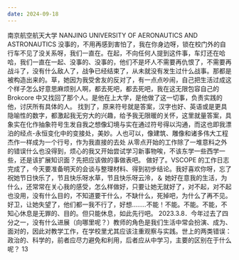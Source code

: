 ```yaml
---
date: 2024-09-18
---
```


南京航空航天大学
NANJING UNIVERSITY OF AERONAUTICS AND ASTRONAUTICS
没事的，不用再感到害怕了，我在你身边呀，锁在校门外的自行车不见了没关系呀，我们一直在。在起，不向任何人提到这件事，车灯还在哈哈，我们一直在一起、没事的、没事的，他们不是坏人不需要再仇恨了，不需要再战斗了，没有什么敌人了，战争已经结束了，从未就没有发生过什么战事。那都是被构造出来的。草，她因为我受舍友的反对了，有一点点吵闹，自己把生活过成这个样子怎么好意思麻烦别人啊，都去死吧，都去死吧，我在这无限包容自己的 Brokcore 中又找回了那个人。是他在上大学，是他做了这一切事，负责实践的他，讨厌所有具体的人。
找到了，原来符号就是答案，汉字也好、英语或是更具隐喻性的数字，都激起我无穷大的兴趣，给予我无限暖的关怀，这里就量答案，具象实在化作抽象符号生发自我之想像幻境与实在通过符号得以沟通，而这也即我漂泊的经点-永恒变化中的变接处，美妙。人也可以，像建筑、雕像和诸多伟大工程杰作一样成为一个行号，作为我直接的去处
从零点开始的工作除了一堆意料之外的错误什么也没得到，烦心的我又开始尝试学习新事物唉，不该东学一些西学一些，还是该扩展知识面？先把应该做的事做表吧。
做好了。VSCOPE 的工作日志完成了，今天要准备明天的会谈与整理材料、得到初步结论。我好喜欢你呀，忘了祝她节日快乐了，节且快乐呀水草，节且快乐呀云泠，＆
她好在意我的生活，为什么，还常常在关心我的感受，怎么样做好，只要让她无就好了，对不起，对不起也没用，没有什么目的，不知道要干什么，不缺什么，死掉吧，为什么了再不见。好卫，让她失望了，他们都一我不行了，好想........不能！不能。不能。不能，不知心休息是无罪的、目的。但只能休息，如此先行吧。
2023.3.8．今年过去了四分之一，没有什么进展（向哪里呢？）教师的角色是我们生活中常会扮演、成为、面对的，因此对教学工作，在学校里尤其应该注重观察与实践。世上的两类错误：政治的、科学的，前者应尽力避免和利用，后者应从中学习，主要的区别在于什么呢？
13
